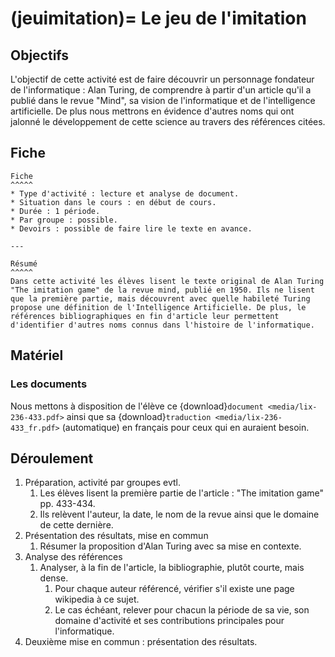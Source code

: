 (jeuimitation)=
Le jeu de l'imitation
===========================

## Objectifs
L'objectif de cette activité est de faire découvrir un personnage fondateur de l'informatique : Alan Turing, de comprendre à partir d'un article qu'il a publié dans le revue "Mind", sa vision de l'informatique et de l'intelligence artificielle. De plus nous mettrons en évidence d'autres noms qui ont jalonné le développement de cette science au travers des références citées.

## Fiche
````{panels}
Fiche
^^^^^
* Type d'activité : lecture et analyse de document.
* Situation dans le cours : en début de cours.
* Durée : 1 période.
* Par groupe : possible.
* Devoirs : possible de faire lire le texte en avance.

---

Résumé
^^^^^
Dans cette activité les élèves lisent le texte original de Alan Turing "The imitation game" de la revue mind, publié en 1950. Ils ne lisent que la première partie, mais découvrent avec quelle habileté Turing propose une définition de l'Intelligence Artificielle. De plus, le références bibliographiques en fin d'article leur permettent d'identifier d'autres noms connus dans l'histoire de l'informatique.
````

## Matériel
### Les documents
Nous mettons à disposition de l'élève ce
{download}`document <media/lix-236-433.pdf>` ainsi que sa {download}`traduction <media/lix-236-433_fr.pdf>` (automatique) en français pour ceux qui en auraient besoin.


## Déroulement

1. Préparation, activité par groupes evtl.
    1. Les élèves lisent la première partie de l'article : "The imitation game" pp. 433-434.
    2. Ils relèvent l'auteur, la date, le nom de la revue ainsi que le domaine de cette dernière.
2. Présentation des résultats, mise en commun
    1. Résumer la proposition d'Alan Turing avec sa mise en contexte.
3. Analyse des références
    1. Analyser, à la fin de l'article, la bibliographie, plutôt courte, mais dense.
        1. Pour chaque auteur référencé, vérifier s'il existe une page wikipedia à ce sujet.
        2. Le cas échéant, relever pour chacun la période de sa vie, son domaine d'activité et ses contributions principales pour l'informatique.
4. Deuxième mise en commun : présentation des résultats.
